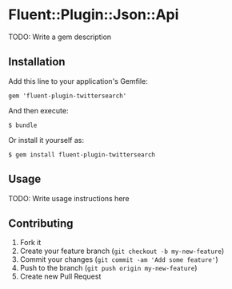 # Fluent::Plugin::Json::Api

TODO: Write a gem description

## Installation

Add this line to your application's Gemfile:

    gem 'fluent-plugin-twittersearch'

And then execute:

    $ bundle

Or install it yourself as:

    $ gem install fluent-plugin-twittersearch

## Usage

TODO: Write usage instructions here

## Contributing

1. Fork it
2. Create your feature branch (`git checkout -b my-new-feature`)
3. Commit your changes (`git commit -am 'Add some feature'`)
4. Push to the branch (`git push origin my-new-feature`)
5. Create new Pull Request

